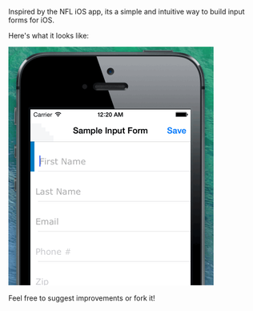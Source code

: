 Inspired by the NFL iOS app, its a simple and intuitive way to build input forms for iOS.

Here's what it looks like:

![Output sample](https://github.com/sanketfirodiya/sample-ios-form/blob/master/Documents/Sample-iOS-Form.gif)

Feel free to suggest improvements or fork it!
